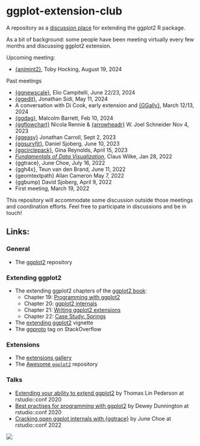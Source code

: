 
<!-- README.md is generated from README.Rmd. Please edit that file -->

# ggplot-extension-club

A repository as a [discussion
place](https://github.com/teunbrand/ggplot-extension-club/discussions)
for extending the ggplot2 R package.

As a bit of background: some people have been meeting virtually every
few months and discussing ggplot2 extension.

Upcoming meeting:

- [{animint2}](https://github.com/animint/animint2), Toby Hocking, August 19, 2024

Past meetings

- [{ggnewscale}](https://eliocamp.github.io/ggnewscale/), Elio Campitelli, June 22/23, 2024
- [{ggedit}](https://yonicd.github.io/ggedit/), Jonathan Sidi, May 11, 2024
- A conversation with Di Cook, early extension and [{GGally}](https://ggobi.github.io/ggally/), March 12/13, 2024
- [{ggdag}](https://r-causal.github.io/ggdag/), Malcolm Barrett, Feb 10, 2024
- [{ggflowchart}](https://nrennie.rbind.io/ggflowchart/) Nicola Rennie & [{arrowheadr}](https://wjschne.github.io/arrowheadr/) W. Joel Schneider  Nov 4, 2023
- [{ggeasy}](https://jonocarroll.github.io/ggeasy/) Jonathan Carroll, Sept 2, 2023
- [{ggsurvfit}](https://www.danieldsjoberg.com/ggsurvfit/), Daniel Sjoberg, June 10, 2023
- [{ggcirclepack}](https://github.com/EvaMaeRey/ggcirclepack), Gina Reynolds, April 15, 2023
- [*Fundamentals of Data Visualization*](), Claus Wilke, Jan 28, 2022
- {ggtrace}, June Choe, July 16, 2022
- {ggh4x}, Teun van den Brand, June 11, 2022
- {geomtextpath} Allan Cameron May 7, 2022
- {ggbump} David Sjoberg, April 9, 2022
- First meeting, March 19, 2022

This repository will accommodate some discussion outside those meetings
and coordination efforts. Feel free to participate in discussions and be
in touch!

## Links:

### General

- The [ggplot2](https://github.com/tidyverse/ggplot2) repository

### Extending ggplot2

- The extending ggplot2 chapters of the [ggplot2
  book](https://ggplot2-book.org/):
  - Chapter 19: [Programming with
    ggplot2](https://ggplot2-book.org/programming.html)
  - Chapter 20: [ggplot2
    internals](https://ggplot2-book.org/internals.html)
  - Chapter 21: [Writing ggplot2
    extensions](https://ggplot2-book.org/extensions.html)
  - Chapter 22: [Case Study:
    Springs](https://ggplot2-book.org/spring1.html)
- The [extending
  ggplot2](https://ggplot2.tidyverse.org/articles/extending-ggplot2.html)
  vignette
- The [ggproto](https://stackoverflow.com/questions/tagged/ggproto) tag
  on StackOverflow

### Extensions

- The [extensions gallery](https://exts.ggplot2.tidyverse.org/gallery/)
- The [Awesome `ggplot2`](https://github.com/erikgahner/awesome-ggplot2)
  repository

### Talks

- [Extending your ability to extend
  ggplot2](https://www.rstudio.com/resources/rstudioconf-2020/extending-your-ability-to-extend-ggplot2/)
  by Thomas Lin Pederson at rstudio::conf 2020
- [Best practises for programming with
  ggplot2](https://www.rstudio.com/resources/rstudioconf-2020/best-practices-for-programming-with-ggplot2/)
  by Dewey Dunnington at rstudio::conf 2020
- [Cracking open ggplot internals with
  {ggtrace}](https://www.rstudio.com/resources/rstudioconf-2020/best-practices-for-programming-with-ggplot2/)
  by June Choe at rstudio::conf 2022

![](https://github.com/teunbrand/ggplot-extension-club/blob/main/ggextenders-hex_files/figure-html/unnamed-chunk-1-1.png?raw=true)
